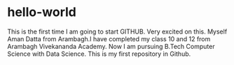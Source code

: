 # hello-world
This is the first time I am going to start GITHUB. Very excited on this.
Myself Aman Datta from Arambagh.I have completed my class 10 and 12 from Arambagh Vivekananda Academy.
Now I am pursuing B.Tech Computer Science with Data Science.
This is my first repository in Github.
